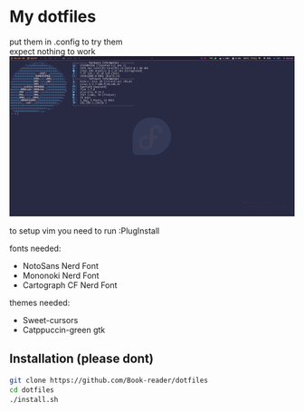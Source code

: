 # My dotfiles
put them in .config to try them<br>
expect nothing to work
![a screenhot of the desktop](./screenshot.png)

to setup vim you need to run :PlugInstall

fonts needed:
 - NotoSans Nerd Font
 - Mononoki Nerd Font
 - Cartograph CF Nerd Font

themes needed:
 - Sweet-cursors
 - Catppuccin-green gtk


## Installation (please dont)
```sh
git clone https://github.com/Book-reader/dotfiles
cd dotfiles
./install.sh
```
